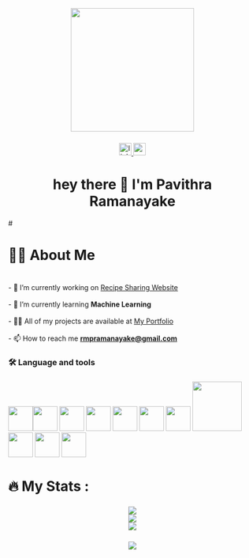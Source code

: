<div align="center">
  <img src="https://github.com/user-attachments/assets/fddcdbcd-5ea2-4416-9f59-ca7fd9394aca" width="250">
</div>
  
###

<div align="center" >
  <a href="linkedin.com/in/pavithra-ramanayake-52918a251" target="_blank">
    <img src="https://img.shields.io/static/v1?message=LinkedIn&logo=linkedin&label=&color=0077B5&logoColor=white&labelColor=&style=for-the-badge" height="25" alt="linkedin logo"  />
  </a>
  <a href="rmpramanayake@gmail.com" target="_blank">
    <img src="https://img.shields.io/static/v1?message=Gmail&logo=gmail&label=&color=D14836&logoColor=white&labelColor=&style=for-the-badge" height="25" alt="gmail logo"  />
  </a>
</div>



<h1 align="center">hey there 👋 I'm Pavithra Ramanayake  </h1>
#

<h1 align="left">👩‍💻 About Me</h1>

###

<br>- 🔭 I’m currently working on [Recipe Sharing Website](https://github.com/Pavith00/RecipeSharing.git)<br><br>- 🌱 I’m currently learning **Machine Learning**<br><br>- 👨‍💻 All of my projects are available at [My Portfolio](https://pavith00.github.io/myportfolio)<br><br>- 📫 How to reach me **rmpramanayake@gmail.com**


###

<h3 align="left">🛠 Language and tools</h3>

###

<div align="left">
  <img src="https://user-images.githubusercontent.com/74038190/212257454-16e3712e-945a-4ca2-b238-408ad0bf87e6.gif" width="50"><img src="https://user-images.githubusercontent.com/74038190/212257472-08e52665-c503-4bd9-aa20-f5a4dae769b5.gif" width="50">
<img src="https://user-images.githubusercontent.com/74038190/212257468-1e9a91f1-b626-4baa-b15d-5c385dfa7ed2.gif" width="50">
<img src="https://user-images.githubusercontent.com/74038190/212257465-7ce8d493-cac5-494e-982a-5a9deb852c4b.gif" width="50">
<img src="https://user-images.githubusercontent.com/74038190/212257460-738ff738-247f-4445-a718-cdd0ca76e2db.gif" width="50">
<img src="https://user-images.githubusercontent.com/74038190/212257467-871d32b7-e401-42e8-a166-fcfd7baa4c6b.gif" width="50">
<img src="https://user-images.githubusercontent.com/74038190/212281756-450d3ffa-9335-4b98-a965-db8a18fee927.gif" width="50">
<img src="https://user-images.githubusercontent.com/74038190/212281775-b468df30-4edc-4bf8-a4ee-f52e1aaddc86.gif" width="100">
<img src="https://github.com/Anmol-Baranwal/Cool-GIFs-For-GitHub/assets/74038190/398b19b1-9aae-4c1f-8bc0-d172a2c08d68" width="50">
<img src="https://github.com/Anmol-Baranwal/Cool-GIFs-For-GitHub/assets/74038190/67f477ed-6624-42da-99f0-1a7b1a16eecb" width="50">
<img src="https://github.com/Anmol-Baranwal/Cool-GIFs-For-GitHub/assets/74038190/29fd6286-4e7b-4d6c-818f-c4765d5e39a9" width="50">


</div>

###

<h1 align="left">🔥   My Stats :</h1>

###

<div align="center">

![](https://github-readme-stats.vercel.app/api?username=Pavith00&theme=highcontrast&hide_border=false&include_all_commits=false&count_private=false)<br/>
![](https://github-readme-streak-stats.herokuapp.com/?user=Pavith00&theme=highcontrast&hide_border=false)<br/>
![](https://github-readme-stats.vercel.app/api/top-langs/?username=Pavith00&theme=highcontrast&hide_border=false&include_all_commits=false&count_private=false&layout=compact)

</div>


###
<div align="center">
  <img src="https://profile-counter.glitch.me/Pavith00/count.svg?"  />
</div>

###


